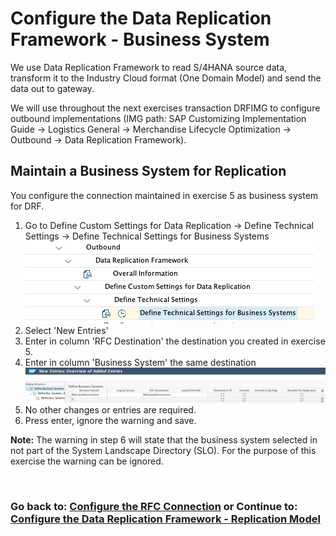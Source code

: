 # Configure the Data Replication Framework - Business System
We use Data Replication Framework to read S/4HANA source data, transform it to the Industry Cloud format (One Domain Model) and send the data out to gateway.

We will use throughout the next exercises transaction DRFIMG to configure outbound implementations (IMG path: SAP Customizing Implementation Guide -> Logistics General -> Merchandise Lifecycle Optimization -> Outbound -> Data Replication Framework).

## Maintain a Business System for Replication
You configure the connection maintained in exercise 5 as business system for DRF.
1. Go to Define Custom Settings for Data Replication -> Define Technical Settings -> Define Technical Settings for Business Systems <br>![](/exercises/ex6/images/EX6_1.jpg)
2. Select 'New Entries'
3. Enter in column 'RFC Destination' the destination you created in exercise 5.
4. Enter in column 'Business System' the same destination <br>![](/exercises/ex6/images/EX6_2.jpg)
5. No other changes or entries are required.
6. Press enter, ignore the warning and save.

**Note:** The warning in step 6 will state that the business system selected in not part of the System Landscape Directory (SLO). For the purpose of this exercise the warning can be ignored.

<br> 

### Go back to: [**Configure the RFC Connection**](../ex5/README.md) or Continue to: [**Configure the Data Replication Framework - Replication Model**](../ex7/README.md)


